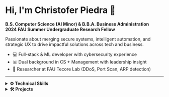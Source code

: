 # Hi, I'm Christofer Piedra 👋  

**B.S. Computer Science (AI Minor) & B.B.A. Business Administration**  
**2024 FAU Summer Undergraduate Research Fellow**

Passionate about merging secure systems, intelligent automation, and strategic UX to drive impactful solutions across tech and business.  

- 💻 Full-stack & ML developer with cybersecurity experience  
- 📊 Dual background in CS + Management with leadership insight  
- 🔐 Researcher at FAU Tecore Lab (DDoS, Port Scan, ARP detection)

---

<details>
  <summary><strong>⚙️ Technical Skills</strong></summary>

  **Languages:** Python, Java, JavaScript, SQL, C, HTML/CSS, C++  
  **Technologies:** Git, Firebase, Zeek, InfluxDB, VMware, Node.js, AWS  
  **Frameworks & Libraries:** React, Express, Pandas, NumPy, Scikit-learn, Flask  

  **Core Competencies:**  
  - Full-stack Web Development | REST APIs | OOP | Cybersecurity Systems  
  - Intrusion Detection (IDS) | Data Analysis  
  - Product Strategy | Leadership Communication  

</details>

<details>
  <summary><strong>🛠️ Projects</strong></summary>

  **FAU Tecore Testbed** – *Python + Zeek + InfluxDB*  
  • Simulates and detects cyberattacks (DDoS, ARP poisoning, etc.)  
  • Real-time dashboard with secure login and traffic monitoring  

  **FlightPath** – *React/Next.js*  
  • Senior Design Project: Career matching platform for students  
  • Scalable UI, API integration, and mobile-first design  

  **Wordle Solver** – *Python + NLP*  
  • Solves Wordle puzzles in under 4 guesses using frequency & heuristics  
  • Feedback-driven narrowing with simulated reasoning  

</details>
